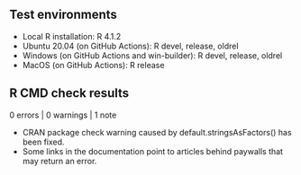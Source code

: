 ## Test environments
* Local R installation: R 4.1.2
* Ubuntu 20.04 (on GitHub Actions): R devel, release, oldrel
* Windows (on GitHub Actions and win-builder): R devel, release, oldrel
* MacOS (on GitHub Actions): R release

## R CMD check results

0 errors | 0 warnings | 1 note

* CRAN package check warning caused by default.stringsAsFactors() has been fixed.
* Some links in the documentation point to articles behind paywalls that may return an error.
